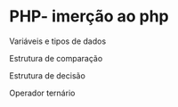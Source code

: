 <h1>PHP- imerção ao php</h1>

<p>Variáveis e tipos de dados</p>
<p>Estrutura de comparação</p>
<p>Estrutura de decisão</p>
<p>Operador ternário</p>
<p></p>